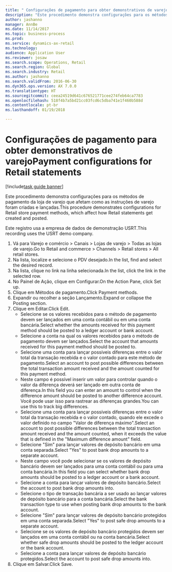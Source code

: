 ```yaml
--- 
title: " Configurações de pagamento para obter demonstrativos de varejo"
description: "Este procedimento demonstra configurações para os métodos de pagamento da loja de varejo que afetam como as instruções de varejo foram criadas e lançadas."
author: jashanno
manager: AnnBe
ms.date: 11/14/2017
ms.topic: business-process
ms.prod: 
ms.service: dynamics-ax-retail
ms.technology: 
audience: Application User
ms.reviewer: josaw
ms.search.scope: Operations, Retail
ms.search.region: Global
ms.search.industry: Retail
ms.author: jashanno
ms.search.validFrom: 2016-06-30
ms.dyn365.ops.version: AX 7.0.0
ms.translationtype: HT
ms.sourcegitcommit: ceea24519d641c676521771cee274feb64ca7783
ms.openlocfilehash: 518f4b7a5bd21cc03fcd6c5dba741e1f460b588d
ms.contentlocale: pt-br
ms.lasthandoff: 01/19/2018

---
```

# <a name="payment-configurations-for-retail-statements"></a><span data-ttu-id="56b0e-103"> Configurações de pagamento para obter demonstrativos de varejo</span><span class="sxs-lookup"><span data-stu-id="56b0e-103">Payment configurations for Retail statements</span></span>

[!include[task guide banner](../includes/task-guide-banner.md)]

<span data-ttu-id="56b0e-104">Este procedimento demonstra configurações para os métodos de pagamento da loja de varejo que afetam como as instruções de varejo foram criadas e lançadas.</span><span class="sxs-lookup"><span data-stu-id="56b0e-104">This procedure demonstrates configurations for Retail store payment methods, which affect how Retail statements get created and posted.</span></span>

<span data-ttu-id="56b0e-105">Este registro usa a empresa de dados de demonstração USRT.</span><span class="sxs-lookup"><span data-stu-id="56b0e-105">This recording uses the USRT demo company.</span></span>

1. <span data-ttu-id="56b0e-106">Vá para Varejo e comércio > Canais > Lojas de varejo > Todas as lojas de varejo.</span><span class="sxs-lookup"><span data-stu-id="56b0e-106">Go to Retail and commerce > Channels > Retail stores > All retail stores.</span></span>
2. <span data-ttu-id="56b0e-107">Na lista, localize e selecione o PDV desejado.</span><span class="sxs-lookup"><span data-stu-id="56b0e-107">In the list, find and select the desired record.</span></span>
3. <span data-ttu-id="56b0e-108">Na lista, clique no link na linha selecionada.</span><span class="sxs-lookup"><span data-stu-id="56b0e-108">In the list, click the link in the selected row.</span></span>
4. <span data-ttu-id="56b0e-109">No Painel de Ação, clique em Configurar.</span><span class="sxs-lookup"><span data-stu-id="56b0e-109">On the Action Pane, click Set up.</span></span>
5. <span data-ttu-id="56b0e-110">Clique em Métodos de pagamento.</span><span class="sxs-lookup"><span data-stu-id="56b0e-110">Click Payment methods.</span></span>
6. <span data-ttu-id="56b0e-111">Expandir ou recolher a seção Lançamento.</span><span class="sxs-lookup"><span data-stu-id="56b0e-111">Expand or collapse the Posting section.</span></span>
7. <span data-ttu-id="56b0e-112">Clique em Editar.</span><span class="sxs-lookup"><span data-stu-id="56b0e-112">Click Edit.</span></span>
    * <span data-ttu-id="56b0e-113">Selecione se os valores recebidos para o método de pagamento devem ser lançados em uma conta contábil ou em uma conta bancária.</span><span class="sxs-lookup"><span data-stu-id="56b0e-113">Select whether the amounts received for this payment method should be posted to a ledger account or bank account.</span></span>  
    * <span data-ttu-id="56b0e-114">Selecione a conta na qual os valores recebidos para o método de pagamento devem ser lançados.</span><span class="sxs-lookup"><span data-stu-id="56b0e-114">Select the account that amounts received for this payment method should be posted to.</span></span>  
    * <span data-ttu-id="56b0e-115">Selecione uma conta para lançar possíveis diferenças entre o valor total da transação recebida e o valor contado para este método de pagamento.</span><span class="sxs-lookup"><span data-stu-id="56b0e-115">Select an account to post possible differences between the total transaction amount received and the amount counted for this payment method.</span></span>  
    * <span data-ttu-id="56b0e-116">Neste campo é possível inserir um valor para controlar quando o valor da diferença deverá ser lançado em outra conta de diferença.</span><span class="sxs-lookup"><span data-stu-id="56b0e-116">In this field you can enter an amount to control when the difference amount should be posted to another difference account.</span></span> <span data-ttu-id="56b0e-117">Você pode usar isso para rastrear as diferenças grandes.</span><span class="sxs-lookup"><span data-stu-id="56b0e-117">You can use this to track big differences.</span></span>  
    * <span data-ttu-id="56b0e-118">Selecione uma conta para lançar possíveis diferenças entre o valor total da transação recebida e o valor contado, quando ele excede o valor definido no campo "Valor de diferença máximo".</span><span class="sxs-lookup"><span data-stu-id="56b0e-118">Select an account to post possible differences between the total transaction amount received and the amount counted, when it exceeds the value that is defined in the "Maximum difference amount" field.</span></span>  
    * <span data-ttu-id="56b0e-119">Selecione "Sim" para lançar valores de depósito bancário em uma conta separada.</span><span class="sxs-lookup"><span data-stu-id="56b0e-119">Select "Yes" to post bank drop amounts to a separate account.</span></span>  
    * <span data-ttu-id="56b0e-120">Neste campo você pode selecionar se os valores de depósito bancário devem ser lançados para uma conta contábil ou para uma conta bancária.</span><span class="sxs-lookup"><span data-stu-id="56b0e-120">In this field you can select whether bank drop amounts should be posted to a ledger account or a bank account.</span></span>  
    * <span data-ttu-id="56b0e-121">Selecione a conta para lançar valores de depósito bancário.</span><span class="sxs-lookup"><span data-stu-id="56b0e-121">Select the account to post bank drop amounts into.</span></span>  
    * <span data-ttu-id="56b0e-122">Selecione o tipo de transação bancária a ser usado ao lançar valores de depósito bancário para a conta bancária.</span><span class="sxs-lookup"><span data-stu-id="56b0e-122">Select the bank transaction type to use when posting bank drop amounts to the bank account.</span></span>  
    * <span data-ttu-id="56b0e-123">Selecione "Sim" para lançar valores de depósito bancário protegidos em uma conta separada.</span><span class="sxs-lookup"><span data-stu-id="56b0e-123">Select "Yes" to post safe drop amounts to a separate account.</span></span>  
    * <span data-ttu-id="56b0e-124">Selecione se os valores de depósito bancário protegidos devem ser lançados em uma conta contábil ou na conta bancária.</span><span class="sxs-lookup"><span data-stu-id="56b0e-124">Select whether safe drop amounts should be posted to the ledger account or the bank account.</span></span>  
    * <span data-ttu-id="56b0e-125">Selecione a conta para lançar valores de depósito bancário protegidos.</span><span class="sxs-lookup"><span data-stu-id="56b0e-125">Select the account to post safe drop amounts into.</span></span>  
8. <span data-ttu-id="56b0e-126">Clique em Salvar.</span><span class="sxs-lookup"><span data-stu-id="56b0e-126">Click Save.</span></span>


